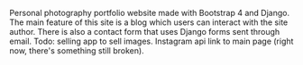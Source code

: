 Personal photography portfolio website made with Bootstrap 4 and Django. The main feature of this site is a blog which users can interact with the site author. There is also a contact form that uses Django forms sent through email. Todo: selling app to sell images. Instagram api link to main page (right now, there's something still broken). 